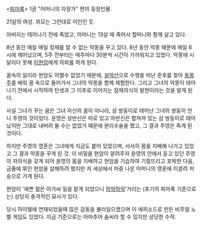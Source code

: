 <[퇴마록](%ED%87%B4%EB%A7%88%EB%A1%9D.md)> 1권 "어머니의 자장가" 편의 등장인물.

21살의 여성. 외모는 그런대로 미인인 듯.

아버지는 태어나기 전에 죽었고, 어머니는 13살 때 죽어서 할머니와 함께 살고 있다.

8년 동안 매일 매일 정체를 알 수 없는 악몽을 꾸고 있다. 8년 동안 악몽 때문에 매일 6시에 깨어났으며, 5주 전부터는 매주마다 30분씩
시간이 가까워지고 있었다. 악몽에 시달리다 못해 [이현암](%EC%9D%B4%ED%98%84%EC%95%94.md)에게 의뢰를 하게
된다.

꿈속의 일이라 현암도 어쩔수 없었기 때문에, [설악산](%EC%84%A4%EC%95%85%EC%82%B0.md)으로 수행을 떠난 준후를
찾아 [동몽주](%EB%8F%99%EB%AA%BD%EC%A3%BC.md)를 배워 꿈 속으로 들어가서 그녀의 악몽을 함께 체험한다.
그리고 그녀의 악몽이 태어나기 전에서 시작하여 탄생과 그 이후로 이어지는 잠재의식의 발현이라는 것을 알게 된다.

사실 그녀가 꾸는 꿈은 그녀 자신의 꿈이 아니라, 샴 쌍둥이로 태어난 그녀의 쌍둥이 언니 주영의 것이었다. 윤영은 상반신은 따로 있고
하반신은 합쳐져 있는 샴 쌍둥이로 태어났지만 그대로 내버려 둘 수는 없었기 때문에 분리수술을 했고, 그 결과 주영은 죽게 된 것이다.

하지만 주영의 영혼은 그녀에게 지금도 붙어 있었으며, 서서히 몸을 지배해 나가고 있었고 그 결과 악몽을 꾸게 된 것. 이 비밀을 현암이
알려주자 윤영의 안에서 듣고 있던 주영이 자의식을 갖게 되어 윤영의 몸을 지배하고 현암을 기습하여 기절뜨리고 포박한 다음, 금줄에 묶인
현암을 살해하려 했지만 저 세상에서 마중 나온 어머니의 영혼에 이끌려 저승으로 가게 된다.

현암이 '예쁜 젊은 아가씨 일을 맡게 되었으니
[하악하악](%ED%95%98%EC%95%85%ED%95%98%EC%95%85.md)'거리는 (후기의 퇴마록 기준으로는) 상당히
충격적인 묘사가 있다.

당시 하이텔에 연재되었을때 많은 감동을 불러일으켰으며 이 에피소드로 만든 비주얼 노벨 게임도 있었다. 지금 기준으로는 아마추어 솜씨라 할 수
있지만 상당한 수작.

